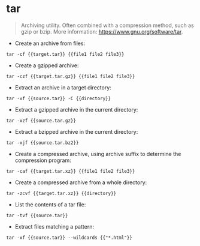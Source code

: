 # tar

> Archiving utility.
> Often combined with a compression method, such as gzip or bzip.
> More information: <https://www.gnu.org/software/tar>.

- Create an archive from files:

`tar -cf {{target.tar}} {{file1 file2 file3}}`

- Create a gzipped archive:

`tar -czf {{target.tar.gz}} {{file1 file2 file3}}`

- Extract an archive in a target directory:

`tar -xf {{source.tar}} -C {{directory}}`

- Extract a gzipped archive in the current directory:

`tar -xzf {{source.tar.gz}}`

- Extract a bzipped archive in the current directory:

`tar -xjf {{source.tar.bz2}}`

- Create a compressed archive, using archive suffix to determine the compression program:

`tar -caf {{target.tar.xz}} {{file1 file2 file3}}`

- Create a compressed archive from a whole directory:

`tar -zcvf {{target.tar.xz}} {{directory}}`

- List the contents of a tar file:

`tar -tvf {{source.tar}}`

- Extract files matching a pattern:

`tar -xf {{source.tar}} --wildcards {{"*.html"}}`
